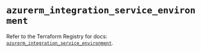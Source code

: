 # `azurerm_integration_service_environment`

Refer to the Terraform Registry for docs: [`azurerm_integration_service_environment`](https://registry.terraform.io/providers/hashicorp/azurerm/3.100.0/docs/resources/integration_service_environment).
